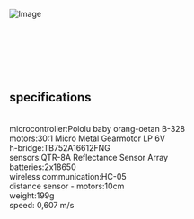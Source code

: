 ![Image](https://user-images.githubusercontent.com/115142136/208238717-33481dfb-7a17-424c-95e4-210feb498738.jpeg)

<br />
<br />
<br />
<br />
<br />
  
## specifications
<br />
microcontroller:Pololu baby orang-oetan B-328
<br />
motors:30:1 Micro Metal Gearmotor LP 6V 
<br />
h-bridge:TB752A16612FNG
<br />
sensors:QTR-8A Reflectance Sensor Array
<br />
batteries:2x18650
<br />
wireless communication:HC-05
<br />
distance sensor - motors:10cm
<br />
weight:199g
<br />
speed: 0,607 m/s
<br />
